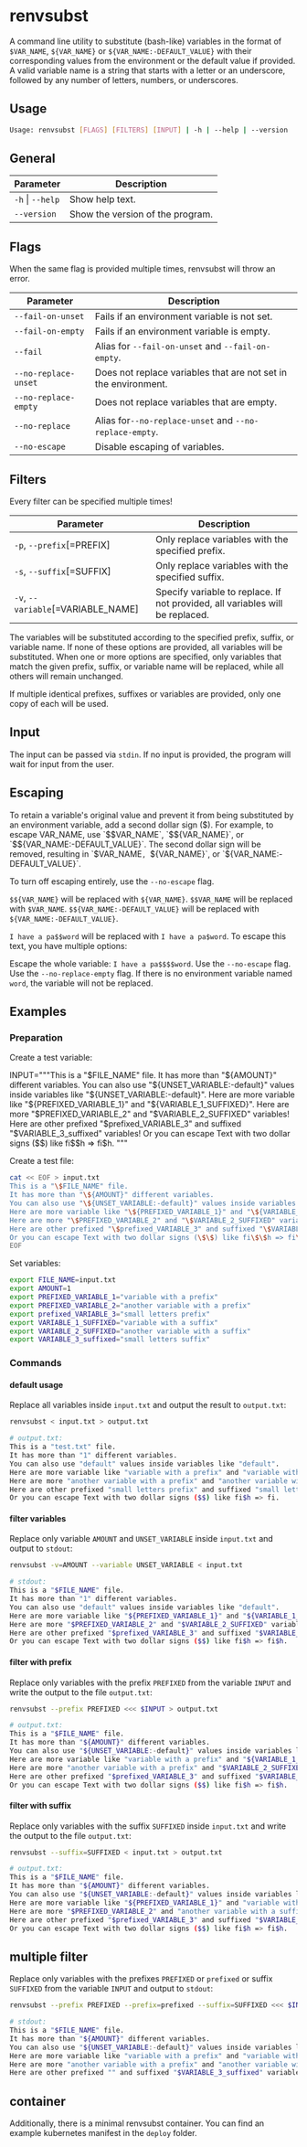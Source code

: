 # renvsubst

A command line utility to substitute (bash-like) variables in the format of `$VAR_NAME`, `${VAR_NAME}` or `${VAR_NAME:-DEFAULT_VALUE}` with their corresponding values from the environment or the default value if provided.
A valid variable name is a string that starts with a letter or an underscore, followed by any number of letters, numbers, or underscores.

## Usage

```sh
Usage: renvsubst [FLAGS] [FILTERS] [INPUT] | -h | --help | --version
```

## General

| Parameter        | Description                      |
| ---------------- | -------------------------------- |
| `-h` \| `--help` | Show help text.                  |
| `--version`      | Show the version of the program. |

## Flags

When the same flag is provided multiple times, renvsubst will throw an error.

| Parameter            | Description                                                     |
| -------------------- | --------------------------------------------------------------- |
| `--fail-on-unset`    | Fails if an environment variable is not set.                    |
| `--fail-on-empty`    | Fails if an environment variable is empty.                      |
| `--fail`             | Alias for `--fail-on-unset` and `--fail-on-empty`.              |
| `--no-replace-unset` | Does not replace variables that are not set in the environment. |
| `--no-replace-empty` | Does not replace variables that are empty.                      |
| `--no-replace`       | Alias for`--no-replace-unset` and `--no-replace-empty`.         |
| `--no-escape`        | Disable escaping of variables.                                  |

## Filters

Every filter can be specified multiple times!

| Parameter                          | Description                                                                   |
| ---------------------------------- | ----------------------------------------------------------------------------- |
| `-p`, `--prefix`[=PREFIX]          | Only replace variables with the specified prefix.                             |
| `-s`, `--suffix`[=SUFFIX]          | Only replace variables with the specified suffix.                             |
| `-v`, `--variable`[=VARIABLE_NAME] | Specify variable to replace. If not provided, all variables will be replaced. |

The variables will be substituted according to the specified prefix, suffix, or variable name. If none of these options are provided, all variables will be substituted. When one or more options are specified, only variables that match the given prefix, suffix, or variable name will be replaced, while all others will remain unchanged.

If multiple identical prefixes, suffixes or variables are provided, only one copy of each will be used.

## Input

The input can be passed via `stdin`. If no input is provided, the program will wait for input from the user.

## Escaping

To retain a variable's original value and prevent it from being substituted by an environment variable, add a second dollar sign ($).
For example, to escape VAR_NAME, use `$$VAR_NAME`, `$${VAR_NAME}`, or `$${VAR_NAME:-DEFAULT_VALUE}`. The second dollar sign will be removed, resulting in `$VAR_NAME`, `${VAR_NAME}`, or `${VAR_NAME:-DEFAULT_VALUE}`.

To turn off escaping entirely, use the `--no-escape` flag.

`$${VAR_NAME}` will be replaced with `${VAR_NAME}`.
`$$VAR_NAME` will be replaced with `$VAR_NAME`.
`$${VAR_NAME:-DEFAULT_VALUE}` will be replaced with `${VAR_NAME:-DEFAULT_VALUE}`.

`I have a pa$$word` will be replaced with `I have a pa$word`. To escape this text, you have multiple options:

Escape the whole variable: `I have a pa$$$$word`.
Use the `--no-escape` flag.
Use the `--no-replace-empty` flag. If there is no environment variable named `word`, the variable will not be replaced.

## Examples

### Preparation

Create a test variable:

INPUT="""This is a "\$FILE_NAME" file.
It has more than "\${AMOUNT}" different variables.
You can also use "\${UNSET_VARIABLE:-default}" values inside variables like "\${UNSET_VARIABLE:-default}".
Here are more variable like "\${PREFIXED_VARIABLE_1}" and "\${VARIABLE_1_SUFFIXED}".
Here are more "\$PREFIXED_VARIABLE_2" and "\$VARIABLE_2_SUFFIXED" variables!
Here are other prefixed "\$prefixed_VARIABLE_3" and suffixed "\$VARIABLE_3_suffixed" variables!
Or you can escape Text with two dollar signs (\$\$) like fi\$\$h => fi\$h.
"""

Create a test file:

```sh
cat << EOF > input.txt
This is a "\$FILE_NAME" file.
It has more than "\${AMOUNT}" different variables.
You can also use "\${UNSET_VARIABLE:-default}" values inside variables like "\${UNSET_VARIABLE:-default}".
Here are more variable like "\${PREFIXED_VARIABLE_1}" and "\${VARIABLE_1_SUFFIXED}".
Here are more "\$PREFIXED_VARIABLE_2" and "\$VARIABLE_2_SUFFIXED" variables!
Here are other prefixed "\$prefixed_VARIABLE_3" and suffixed "\$VARIABLE_3_suffixed" variables!
Or you can escape Text with two dollar signs (\$\$) like fi\$\$h => fi\$h.
EOF
```

Set variables:

```sh
export FILE_NAME=input.txt
export AMOUNT=1
export PREFIXED_VARIABLE_1="variable with a prefix"
export PREFIXED_VARIABLE_2="another variable with a prefix"
export prefixed_VARIABLE_3="small letters prefix"
export VARIABLE_1_SUFFIXED="variable with a suffix"
export VARIABLE_2_SUFFIXED="another variable with a suffix"
export VARIABLE_3_suffixed="small letters suffix"
```

### Commands

#### default usage

Replace all variables inside `input.txt` and output the result to `output.txt`:

```sh
renvsubst < input.txt > output.txt

# output.txt:
This is a "test.txt" file.
It has more than "1" different variables.
You can also use "default" values inside variables like "default".
Here are more variable like "variable with a prefix" and "variable with a suffix".
Here are more "another variable with a prefix" and "another variable with a suffix" variables!
Here are other prefixed "small letters prefix" and suffixed "small letters suffix" variables!
Or you can escape Text with two dollar signs ($$) like fi$h => fi.
```

#### filter variables

Replace only variable `AMOUNT` and `UNSET_VARIABLE` inside `input.txt` and output to `stdout`:

```sh
renvsubst -v=AMOUNT --variable UNSET_VARIABLE < input.txt

# stdout:
This is a "$FILE_NAME" file.
It has more than "1" different variables.
You can also use "default" values inside variables like "default".
Here are more variable like "${PREFIXED_VARIABLE_1}" and "${VARIABLE_1_SUFFIXED}".
Here are more "$PREFIXED_VARIABLE_2" and "$VARIABLE_2_SUFFIXED" variables!
Here are other prefixed "$prefixed_VARIABLE_3" and suffixed "$VARIABLE_3_suffixed" variables!
Or you can escape Text with two dollar signs ($$) like fi$h => fi$h.
```

#### filter with prefix

Replace only variables with the prefix `PREFIXED` from the variable `INPUT` and write the output to the file `output.txt`:

```sh
renvsubst --prefix PREFIXED <<< $INPUT > output.txt

# output.txt:
This is a "$FILE_NAME" file.
It has more than "${AMOUNT}" different variables.
You can also use "${UNSET_VARIABLE:-default}" values inside variables like "${UNSET_VARIABLE:-default}".
Here are more variable like "variable with a prefix" and "${VARIABLE_1_SUFFIXED}".
Here are more "another variable with a prefix" and "$VARIABLE_2_SUFFIXED" variables!
Here are other prefixed "$prefixed_VARIABLE_3" and suffixed "$VARIABLE_3_suffixed" variables!
Or you can escape Text with two dollar signs ($$) like fi$h => fi$h.
```

#### filter with suffix

Replace only variables with the suffix `SUFFIXED` inside `input.txt` and write the output to the file `output.txt`:

```sh
renvsubst --suffix=SUFFIXED < input.txt > output.txt

# output.txt:
This is a "$FILE_NAME" file.
It has more than "${AMOUNT}" different variables.
You can also use "${UNSET_VARIABLE:-default}" values inside variables like "${UNSET_VARIABLE:-default}".
Here are more variable like "${PREFIXED_VARIABLE_1}" and "variable with a suffix".
Here are more "$PREFIXED_VARIABLE_2" and "another variable with a suffix" variables!
Here are other prefixed "$prefixed_VARIABLE_3" and suffixed "$VARIABLE_3_suffixed" variables!
Or you can escape Text with two dollar signs ($$) like fi$h => fi$h.
```

## multiple filter

Replace only variables with the prefixes `PREFIXED` or `prefixed` or suffix `SUFFIXED` from the variable `INPUT` and output to `stdout`:

```sh
renvsubst --prefix PREFIXED --prefix=prefixed --suffix=SUFFIXED <<< $INPUT

# stdout:
This is a "$FILE_NAME" file.
It has more than "${AMOUNT}" different variables.
You can also use "${UNSET_VARIABLE:-default}" values inside variables like "$${UNSET_VARIABLE:-default}".
Here are more variable like "variable with a prefix" and "variable with a suffix".
Here are more "another variable with a prefix" and "another variable with a suffix" variables!
Here are other prefixed "" and suffixed "$VARIABLE_3_suffixed" variables!
```

## container

Additionally, there is a minimal renvsubst container. You can find an example kubernetes manifest in the  `deploy` folder.
